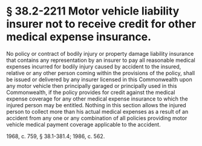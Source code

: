 # § 38.2-2211 Motor vehicle liability insurer not to receive credit for other medical expense insurance.

<p>No policy or contract of bodily injury or property damage liability insurance that contains any representation by an insurer to pay all reasonable medical expenses incurred for bodily injury caused by accident to the insured, relative or any other person coming within the provisions of the policy, shall be issued or delivered by any insurer licensed in this Commonwealth upon any motor vehicle then principally garaged or principally used in this Commonwealth, if the policy provides for credit against the medical expense coverage for any other medical expense insurance to which the injured person may be entitled. Nothing in this section allows the injured person to collect more than his actual medical expenses as a result of an accident from any one or any combination of all policies providing motor vehicle medical payment coverage applicable to the accident.</p><p>1968, c. 759, § 38.1-381.4; 1986, c. 562.</p>